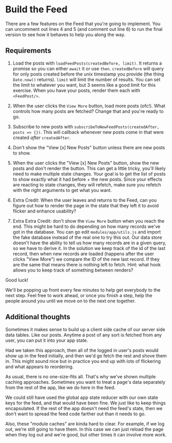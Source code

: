 # Build the Feed

There are a few features on the Feed that you're going to implement. You can uncomment out lines 4 and 5 (and comment out line 6) to run the final version to see how it behaves to help you along the way.

## Requirements

1. Load the posts with `loadFeedPosts(createdBefore, limit)`. It returns a promise so you can either `await` it or use `then`. `createdBefore` will query for only posts created before the unix timestamp you provide (the thing `Date.now()` returns). `limit` will limit the number of results. You can set the limit to whatever you want, but 3 seems like a good limit for this exercise. When you have your posts, render them each with `<FeedPost/>`.

2. When the user clicks the `View More` button, load more posts (ofc!). What controls how many posts are fetched? Change that and you're ready to go.

3. Subscribe to new posts with `subscribeToNewFeedPosts(createdAfter, posts => {})`. This will callback whenever new posts come in that were created _after_ `createdAfter`.

4. Don't show the "View [x] New Posts" button unless there are new posts to show.

5. When the user clicks the "View [x] New Posts" button, show the new posts and don't render the button. This can get a little tricky, you'll likely need to make multiple state changes. Your goal is to get the list of posts to show exactly what it had before + the new posts. Since your effects are reacting to state changes, they will refetch, make sure you refetch with the right arguments to get what you want.

6. Extra Credit: When the user leaves and returns to the Feed, can you figure out how to render the page in the state that they left it to avoid flicker and enhance usability?

7. Extra Extra Credit: don't show the `View More` button when you reach the end. This might be hard to do depending on how many records we've got in the database. You can go edit `modules/app/utils.js` and import the fake database instead of the real one to try this out. Our data store doesn't have the ability to tell us how many records are in a given query, so we have to derive it. In the solution we keep track of the id of the last record, then when new records are loaded (happens after the user clicks "View More") we compare the ID of the new last record. If they are the same that means there is nothing left to fetch. Hint: what hook allows you to keep track of something between renders?

Good luck!

We'll be popping up front every few minutes to help get everybody to the next step. Feel free to work ahead, or once you finish a step, help the people around you until we move on to the next one together.

## Additional thoughts

Sometimes it makes sense to build up a client side cache of our server side data tables. Like our posts. Anytime a post of any sort is fetched from any user, you can put it into your app state.

Had we taken this approach, then all of the logged in user's posts would show up in the feed initially, and then we'd go fetch the rest and shove them in. This might sound nice but in practice you end up with lots of flickering and what appears to reordering.

As usual, there is no one-size-fits all. That's why we've shown multiple caching approaches. Sometimes you want to treat a page's data separately from the rest of the app, like we do here in the feed.

We could still have used the global app state reducer with our own state keys for the feed, and that would have been fine. We just like to keep things encapsulated. If the rest of the app doesn't need the feed's state, then we don't want to spread the feed code farther out than it needs to go.

Also, these "module caches" are kinda hard to clear. For example, if we log out, we're still going to have them. In this case we can just reload the page when they log out and we're good, but other times it can involve more work.
